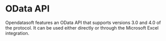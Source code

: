 # OData API

Opendatasoft features an OData API that supports versions 3.0 and 4.0 of the protocol. It can be used either directly or through the Microsoft Excel integration.
